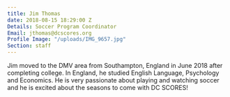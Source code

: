 ```yaml
---
title: Jim Thomas
date: 2018-08-15 18:29:00 Z
Details: Soccer Program Coordinator
Email: jthomas@dcscores.org
Profile Image: "/uploads/IMG_9657.jpg"
Section: staff
---
```


Jim moved to the DMV area from Southampton, England in June 2018 after completing college. In England, he studied English Language, Psychology and Economics. He is very passionate about playing and watching soccer and he is excited about the seasons to come with DC SCORES!